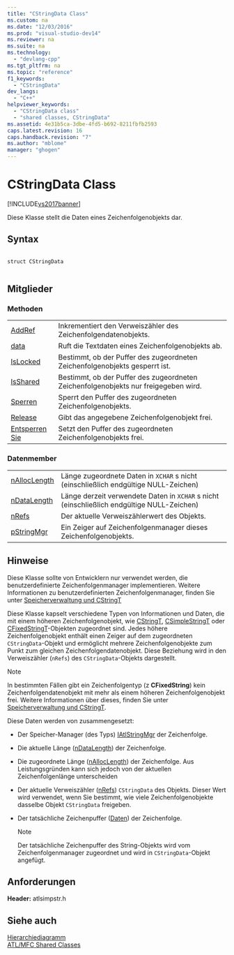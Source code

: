 ```yaml
---
title: "CStringData Class"
ms.custom: na
ms.date: "12/03/2016"
ms.prod: "visual-studio-dev14"
ms.reviewer: na
ms.suite: na
ms.technology: 
  - "devlang-cpp"
ms.tgt_pltfrm: na
ms.topic: "reference"
f1_keywords: 
  - "CStringData"
dev_langs: 
  - "C++"
helpviewer_keywords: 
  - "CStringData class"
  - "shared classes, CStringData"
ms.assetid: 4e31b5ca-3dbe-4fd5-b692-8211fbfb2593
caps.latest.revision: 16
caps.handback.revision: "7"
ms.author: "mblome"
manager: "ghogen"
---
```

# CStringData Class
[!INCLUDE[vs2017banner](../../assembler/inline/includes/vs2017banner.md)]

Diese Klasse stellt die Daten eines Zeichenfolgenobjekts dar.  
  
## Syntax  
  
```  
  
struct CStringData  
  
```  
  
## Mitglieder  
  
### Methoden  
  
|||  
|-|-|  
|[AddRef](../Topic/CStringData::AddRef.md)|Inkrementiert den Verweiszähler des Zeichenfolgendatenobjekts.|  
|[data](../Topic/CStringData::data.md)|Ruft die Textdaten eines Zeichenfolgenobjekts ab.|  
|[IsLocked](../Topic/CStringData::IsLocked.md)|Bestimmt, ob der Puffer des zugeordneten Zeichenfolgenobjekts gesperrt ist.|  
|[IsShared](../Topic/CStringData::IsShared.md)|Bestimmt, ob der Puffer des zugeordneten Zeichenfolgenobjekts nur freigegeben wird.|  
|[Sperren](../Topic/CStringData::Lock.md)|Sperrt den Puffer des zugeordneten Zeichenfolgenobjekts.|  
|[Release](../Topic/CStringData::Release.md)|Gibt das angegebene Zeichenfolgenobjekt frei.|  
|[Entsperren Sie](../Topic/CStringData::Unlock.md)|Setzt den Puffer des zugeordneten Zeichenfolgenobjekts frei.|  
  
### Datenmember  
  
|||  
|-|-|  
|[nAllocLength](../Topic/CStringData::nAllocLength.md)|Länge zugeordnete Daten in `XCHAR` s nicht \(einschließlich endgültige NULL\-Zeichen\)|  
|[nDataLength](../Topic/CStringData::nDataLength.md)|Länge derzeit verwendete Daten in `XCHAR` s nicht \(einschließlich endgültige NULL\-Zeichen\)|  
|[nRefs](../Topic/CStringData::nRefs.md)|Der aktuelle Verweiszählerwert des Objekts.|  
|[pStringMgr](../Topic/CStringData::pStringMgr.md)|Ein Zeiger auf Zeichenfolgenmanager dieses Zeichenfolgenobjekts.|  
  
## Hinweise  
 Diese Klasse sollte von Entwicklern nur verwendet werden, die benutzerdefinierte Zeichenfolgenmanager implementieren.  Weitere Informationen zu benutzerdefinierten Zeichenfolgenmanager, finden Sie unter [Speicherverwaltung und CStringT](../../atl-mfc-shared/memory-management-with-cstringt.md)  
  
 Diese Klasse kapselt verschiedene Typen von Informationen und Daten, die mit einem höheren Zeichenfolgenobjekt, wie [CStringT](../../atl-mfc-shared/reference/cstringt-class.md), [CSimpleStringT](../../atl-mfc-shared/reference/csimplestringt-class.md) oder [CFixedStringT](../../atl-mfc-shared/reference/cfixedstringt-class.md)\-Objekten zugeordnet sind.  Jedes höhere Zeichenfolgenobjekt enthält einen Zeiger auf dem zugeordneten `CStringData`\-Objekt und ermöglicht mehrere Zeichenfolgenobjekte zum Punkt zum gleichen Zeichenfolgendatenobjekt.  Diese Beziehung wird in den Verweiszähler \(`nRefs`\) des `CStringData`\-Objekts dargestellt.  
  
> [!NOTE]
>  In bestimmten Fällen gibt ein Zeichenfolgentyp \(z **CFixedString**\) kein Zeichenfolgendatenobjekt mit mehr als einem höheren Zeichenfolgenobjekt frei.  Weitere Informationen über dieses, finden Sie unter [Speicherverwaltung und CStringT](../../atl-mfc-shared/memory-management-with-cstringt.md).  
  
 Diese Daten werden von zusammengesetzt:  
  
-   Der Speicher\-Manager \(des Typs\) [IAtlStringMgr](../../atl-mfc-shared/reference/iatlstringmgr-class.md) der Zeichenfolge.  
  
-   Die aktuelle Länge \([nDataLength](../Topic/CStringData::nDataLength.md)\) der Zeichenfolge.  
  
-   Die zugeordnete Länge \([nAllocLength](../Topic/CStringData::nAllocLength.md)\) der Zeichenfolge.  Aus Leistungsgründen kann sich jedoch von der aktuellen Zeichenfolgenlänge unterscheiden  
  
-   Der aktuelle Verweiszähler \([nRefs](../Topic/CStringData::nRefs.md)\) `CStringData` des Objekts.  Dieser Wert wird verwendet, wenn Sie bestimmt, wie viele Zeichenfolgenobjekte dasselbe Objekt `CStringData` freigeben.  
  
-   Der tatsächliche Zeichenpuffer \([Daten](../Topic/CStringData::data.md)\) der Zeichenfolge.  
  
    > [!NOTE]
    >  Der tatsächliche Zeichenpuffer des String\-Objekts wird vom Zeichenfolgenmanager zugeordnet und wird in `CStringData`\-Objekt angefügt.  
  
## Anforderungen  
 **Header:** atlsimpstr.h  
  
## Siehe auch  
 [Hierarchiediagramm](../../mfc/hierarchy-chart.md)   
 [ATL\/MFC Shared Classes](../../atl-mfc-shared/atl-mfc-shared-classes.md)